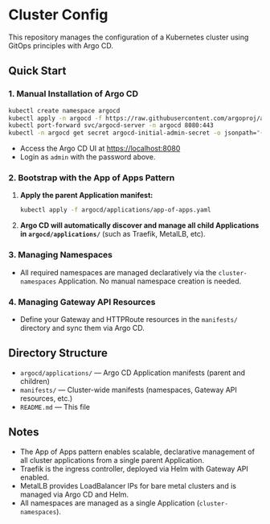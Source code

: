 # Cluster Config

This repository manages the configuration of a Kubernetes cluster using GitOps principles with Argo CD.

## Quick Start

### 1. Manual Installation of Argo CD

```sh
kubectl create namespace argocd
kubectl apply -n argocd -f https://raw.githubusercontent.com/argoproj/argo-cd/stable/manifests/install.yaml
kubectl port-forward svc/argocd-server -n argocd 8080:443
kubectl -n argocd get secret argocd-initial-admin-secret -o jsonpath="{.data.password}" | base64 -d; echo
```

- Access the Argo CD UI at [https://localhost:8080](https://localhost:8080)
- Login as `admin` with the password above.

### 2. Bootstrap with the App of Apps Pattern

1. **Apply the parent Application manifest:**
   ```sh
   kubectl apply -f argocd/applications/app-of-apps.yaml
   ```
2. **Argo CD will automatically discover and manage all child Applications in `argocd/applications/`** (such as Traefik, MetalLB, etc).

### 3. Managing Namespaces

- All required namespaces are managed declaratively via the `cluster-namespaces` Application. No manual namespace creation is needed.

### 4. Managing Gateway API Resources

- Define your Gateway and HTTPRoute resources in the `manifests/` directory and sync them via Argo CD.

## Directory Structure

- `argocd/applications/` — Argo CD Application manifests (parent and children)
- `manifests/` — Cluster-wide manifests (namespaces, Gateway API resources, etc.)
- `README.md` — This file

## Notes
- The App of Apps pattern enables scalable, declarative management of all cluster applications from a single parent Application.
- Traefik is the ingress controller, deployed via Helm with Gateway API enabled.
- MetalLB provides LoadBalancer IPs for bare metal clusters and is managed via Argo CD and Helm.
- All namespaces are managed as a single Application (`cluster-namespaces`).
